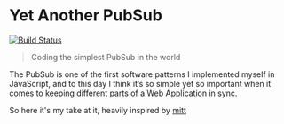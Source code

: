 # Yet Another PubSub

[![Build Status](https://travis-ci.org/mendaomn/yaps.svg?branch=master)](https://travis-ci.org/mendaomn/yaps)

> Coding the simplest PubSub in the world

The PubSub is one of the first software patterns I implemented myself in JavaScript, and to this day I think it’s so simple yet so important when it comes to keeping different parts of a Web Application in sync.

So here it's my take at it, heavily inspired by [mitt](https://github.com/developit/mitt)
